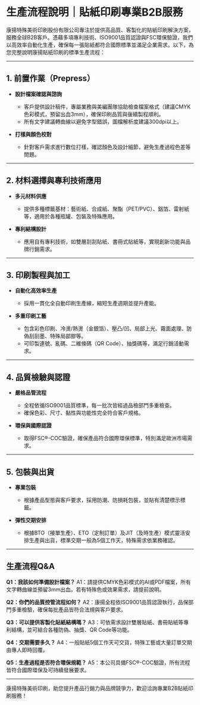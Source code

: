 # 生產流程說明｜貼紙印刷專業B2B服務

康揚特殊美術印刷股份有限公司專注於提供高品質、客製化的貼紙印刷解決方案，服務全球B2B客戶。憑藉多項專利技術、ISO9001品質認證與FSC環保驗證，我們以高效率自動化生產，確保每一張貼紙都符合國際標準並滿足企業需求。以下，為您完整說明康揚貼紙印刷的標準生產流程：

---

## 1. 前置作業（Prepress）

- **設計檔案確認與諮詢**
  - 客戶提供設計稿件，專屬業務與美編團隊協助檢查檔案格式（建議CMYK色彩模式，預留出血3mm），確保印刷品質與後續製程順利。
  - 所有文字建議轉曲線以避免字型錯誤，圖檔解析度建議300dpi以上。

- **打樣與顏色校對**
  - 針對客戶需求進行數位打樣，確認顏色及設計細節，避免生產過程色差等問題。

---

## 2. 材料選擇與專利技術應用

- **多元材料供應**
  - 提供多種標籤基材：藝術紙、合成紙、聚酯（PET/PVC）、鋁箔、雷射紙等，適用於各種瓶罐、包裝及特殊應用。

- **專利結構設計**
  - 應用自有專利技術，如雙層刮刮貼紙、書冊式貼紙等，實現創新功能與品牌行銷需求。

---

## 3. 印刷製程與加工

- **自動化高效率生產**
  - 採用一貫化全自動印刷生產線，縮短生產週期並提升產能。

- **多重印刷工藝**
  - 包含彩色印刷、冷燙/熱燙（金銀箔）、壓凸/凹、局部上光、霧面處理、防偽刮刮墨、特殊局部膠等。
  - 可印製連號、亂碼、二維條碼（QR Code）、抽獎碼等，滿足行銷活動需求。

---

## 4. 品質檢驗與認證

- **嚴格品管流程**
  - 全程依循ISO9001品質標準，每一批次皆經過品檢部門多重檢查。
  - 確保色彩、尺寸、黏性與功能性完全符合客戶規格。

- **環保與國際認證**
  - 取得FSC®-COC驗證，確保產品符合國際環保標準，特別滿足歐洲市場需求。

---

## 5. 包裝與出貨

- **專業包裝**
  - 根據產品型態與客戶要求，採用防潮、防損耗包裝，並貼有清楚標示標籤。

- **彈性交期安排**
  - 根據BTO（接單生產）、ETO（定制訂單）及JIT（及時生產）模式靈活安排生產與出貨，標準交期一般為5個工作天，特殊需求依業務確認。

---

## 生產流程Q&A

**Q1：我該如何準備設計檔案？**
A1：請提供CMYK色彩模式的AI或PDF檔案，所有文字轉曲線並預留3mm出血。若有特殊色或效果需求，請提前說明。

**Q2：你們的品質控管流程如何？**
A2：康揚全程依ISO9001品質認證執行，品保部門多重檢驗，確保每批產品皆符合法規與客戶要求。

**Q3：可以提供客製化貼紙結構嗎？**
A3：可依需求設計雙層貼紙、書冊貼紙等專利結構，並可結合各種防偽、抽獎、QR Code等功能。

**Q4：交期需要多久？**
A4：一般貼紙5個工作天可交貨，特殊工藝或大量訂單交期由專人即時回覆。

**Q5：生產過程是否符合環保規範？**
A5：本公司具備FSC®-COC驗證，所有流程皆符合國際環保及可持續發展要求。

---

康揚特殊美術印刷，助您提升產品行銷力與品牌競爭力，歡迎洽詢專業B2B貼紙印刷服務！